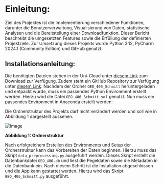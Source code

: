# Einleitung:

Ziel des Projektes ist die Implementierung verschiedener 
Funktionen, darunter die Benutzerverwaltung, Visualisierung von Daten, 
statistische Analysen und die Bereitstellung einer Downloadfunktion. 
Dieser Bericht beschreibt die umgesetzten Features sowie die Erfüllung 
der definierten Projektziele. Zur Umsetzung dieses Projekts wurde Python 
3.12, PyCharm 2024.1 (Community Edition) und GitHub genutzt.

## Installationsanleitung:

Die benötigten Dateien stehen in der Uni-Cloud unter [diesem Link](https://cloud.uni-jena.de/s/EwPqQWKJqjQ4yC3) zum
Download zur Verfügung. Zudem steht ein GitHub Repository zur Verfügung unter
[diesem Link](https://github.com/Niklas-Schm/GEO_406_Schmitt). Nachdem der Ordner `GEO_406_Schmitt` heruntergeladen und 
entpackt wurde, muss ein passendes Python Environment erstellt werden. Hierzu
wird die Datei `GEO_406_Schmitt.yml` genutzt. Nun muss ein passendes 
Environment in Anaconda erstellt werden:


Die Ordnerstruktur des Projekts darf nicht verändert werden und soll wie in Abbildung 1 dargestellt aussehen.

![image](https://github.com/Niklas-Schm/GEO_406_Schmitt/assets/105650987/d44e73b9-f8cf-4100-9355-d3e2062f11b4)

**Abbildung 1: Ordnerstruktur**

Nach erfolgreichem Erstellen des Environments und Setup der Ordnerstruktur kann das Vorbereiten der Daten beginnen. Hierzu muss das Skript `data_preprocessing.py` ausgeführt werden. Dieses Skript erstellt die Datenbankdatei `GEO_406.db` und liest die Pegeldaten sowie die Metadaten in die Datenbank ein. Nach diesem Schritt ist die Installation abgeschlossen und die App kann gestartet werden. Hierzu wird das Skript `GEO_406_Schmitt.py` ausgeführt.


